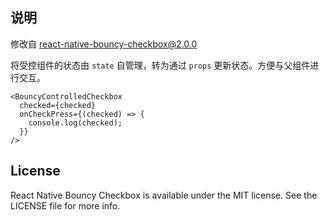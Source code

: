 ## 说明

修改自 [react-native-bouncy-checkbox@2.0.0](https://github.com/WrathChaos/react-native-bouncy-checkbox)

将受控组件的状态由 `state` 自管理，转为通过 `props` 更新状态。方便与父组件进行交互。

```tsx
<BouncyControlledCheckbox
  checked={checked}
  onCheckPress={(checked) => {
    console.log(checked);
  }}
/>
```

## License

React Native Bouncy Checkbox is available under the MIT license. See the LICENSE file for more info.
